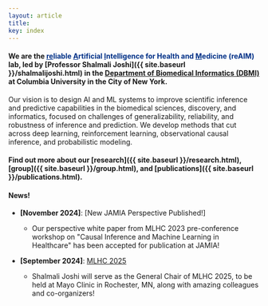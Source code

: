 ```yaml
---
layout: article
title:  
key: index
---
```




<!-- <img align="right" width="600px" src= "assets/images/reaim_index_photo.jpg" style="padding-left: 75px"/> -->

<html lang="en">
<head>
    <meta charset="UTF-8">
    <meta name="viewport" content="width=device-width, initial-scale=1.0">
    <style>
        .custom-h1 {
            font-size: 1em; 
            font-weight: bold;
        }
    </style>
</head>
  
</html>

#### We are the <span style="color: #003087;"><u>re</u>liable <u>A</u>rtificial <u>I</u>ntelligence for Health and <u>M</u>edicine (reAIM)</span> lab, led by [Professor Shalmali Joshi]({{ site.baseurl }}/shalmalijoshi.html) in the [Department of Biomedical Informatics (DBMI)](https://www.dbmi.columbia.edu/) at Columbia University in the City of New York.


Our vision is to design AI and ML systems to improve scientific inference and predictive capabilities in the biomedical sciences, discovery, and informatics, focused on challenges of generalizability, reliability, and robustness of inference and prediction. We develop methods that cut across deep learning, reinforcement learning, observational causal inference, and probabilistic modeling.

#### Find out more about our [research]({{ site.baseurl }}/research.html), [group]({{ site.baseurl }}/group.html), and [publications]({{ site.baseurl }}/publications.html).


#### News!

- **[November 2024]**: [New JAMIA Perspective Published!]
  - Our perspective white paper from MLHC 2023 pre-conference workshop on "Causal Inference and Machine Learning in Healthcare" has been accepted for publication at JAMIA!

- **[September 2024]**: [MLHC 2025](https://www.mlforhc.org/)
  - Shalmali Joshi will serve as the General Chair of MLHC 2025, to be held at Mayo Clinic in Rochester, MN, along with amazing colleagues and co-organizers!



